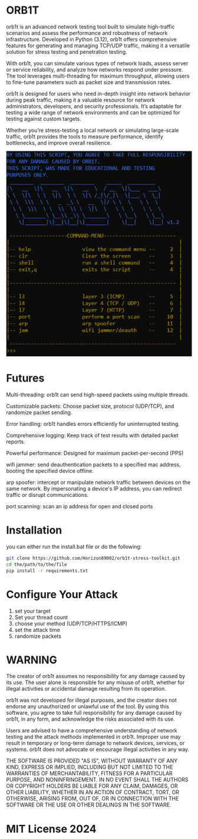 # ORB1T

orb1t is an advanced network testing tool built to simulate high-traffic scenarios and assess the performance and robustness of network infrastructure. Developed in Python (3.12), orb1t offers comprehensive features for generating and managing TCP/UDP traffic, making it a versatile solution for stress testing and penetration testing.

With orb1t, you can simulate various types of network loads, assess server or service reliability, and analyze how networks respond under pressure. The tool leverages multi-threading for maximum throughput, allowing users to fine-tune parameters such as packet size and transmission rates.

orb1t is designed for users who need in-depth insight into network behavior during peak traffic, making it a valuable resource for network administrators, developers, and security professionals. It’s adaptable for testing a wide range of network environments and can be optimized for testing against custom targets.

Whether you’re stress-testing a local network or simulating large-scale traffic, orb1t provides the tools to measure performance, identify bottlenecks, and improve overall resilience.


![preview](https://github.com/Horizon89002/orb1t-stress-toolkit/blob/main/social-preview.png)

# Futures
Multi-threading: orb1t can send high-speed packets using multiple threads.

Customizable packets: Choose packet size, protocol (UDP/TCP), and randomize packet sending.

Error handling: orb1t handles errors efficiently for uninterrupted testing.

Comprehensive logging: Keep track of test results with detailed packet reports.

Powerful performance: Designed for maximum packet-per-second (PPS)

wifi jammer: send deauthentication packets to a specified mac address, booting the specified device offline.

arp spoofer: intercept or manipulate network traffic between devices on the same network. 
By impersonating a device's IP address, you can redirect traffic or disrupt communications.

port scanning: scan an ip address for open and closed ports

# Installation
you can either run the install.bat file or do the following:
```bash
git clone https://github.com/Horizon89002/orb1t-stress-toolkit.git
cd the/path/to/the/file
pip install -r requirements.txt
```


# Configure Your Attack
1. set your target
2. Set your thread count
3. choose your method (UDP/TCP/HTTPS/ICMP)
4. set the attack time
5. randomize packets

# WARNING
The creator of orb1t assumes no responsibility for any damage caused by its use. The user alone is responsible for any misuse of orb1t, whether for illegal activities or accidental damage resulting from its operation.

orb1t was not developed for illegal purposes, and the creator does not endorse any unauthorized or unlawful use of the tool. By using this software, you agree to take full responsibility for any damage caused by orb1t, in any form, and acknowledge the risks associated with its use.

Users are advised to have a comprehensive understanding of network testing and the attack methods implemented in orb1t. Improper use may result in temporary or long-term damage to network devices, services, or systems. orb1t does not advocate or encourage illegal activities in any way.

THE SOFTWARE IS PROVIDED "AS IS", WITHOUT WARRANTY OF ANY KIND, EXPRESS OR IMPLIED, INCLUDING BUT NOT LIMITED TO THE WARRANTIES OF MERCHANTABILITY, FITNESS FOR A PARTICULAR PURPOSE, AND NONINFRINGEMENT. IN NO EVENT SHALL THE AUTHORS OR COPYRIGHT HOLDERS BE LIABLE FOR ANY CLAIM, DAMAGES, OR OTHER LIABILITY, WHETHER IN AN ACTION OF CONTRACT, TORT, OR OTHERWISE, ARISING FROM, OUT OF, OR IN CONNECTION WITH THE SOFTWARE OR THE USE OR OTHER DEALINGS IN THE SOFTWARE.

# MIT License 2024

